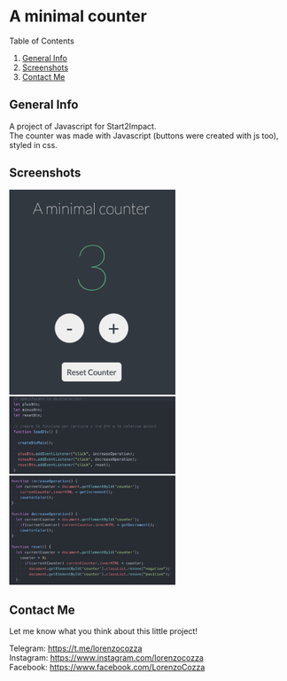 # A minimal counter

<!-- TABLE OF CONTENTS -->
  <summary>Table of Contents</summary>
  <ol>
    <li>
      <a href="#general-info">General Info</a>
    </li>
    <li><a href="#screenshots">Screenshots</a></li>
    <li><a href="#contact-me">Contact Me</a></li>
  </ol>
  
## General Info

A project of Javascript for Start2Impact.<br>
The counter was made with Javascript (buttons were created with js too), styled in css.

## Screenshots

<img src="readme_img/Counter_1.png" width='300'>
<img src="readme_img/Code_1.png" width='300'>
<img src="readme_img/Code_2.png" width='300'>

## Contact Me

Let me know what you think about this little project!

Telegram: https://t.me/lorenzocozza <br>
Instagram: https://www.instagram.com/lorenzocozza <br>
Facebook: https://www.facebook.com/LorenzoCozza <br>
